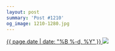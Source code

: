 ```yaml
---
layout: post
summary: 'Post #1210'
og_image: 1210-1280.jpg
---
```


<p>
 <time>
  <a href="/1210">
   {{ page.date | date: "%B %-d, %Y" }}
  </a>
 </time>
 <a href="/1210">
  <img sizes="(min-width: 700px) 50vw, calc(100vw - 2rem)" src="{{ site.assets_url }}/1210-640.jpg" srcset="{{ site.assets_url }}/1210-320.jpg 320w, {{ site.assets_url }}/1210-640.jpg 640w, {{ site.assets_url }}/1210-960.jpg 960w, {{ site.assets_url }}/1210-1280.jpg 1280w"/>
 </a>
</p>
